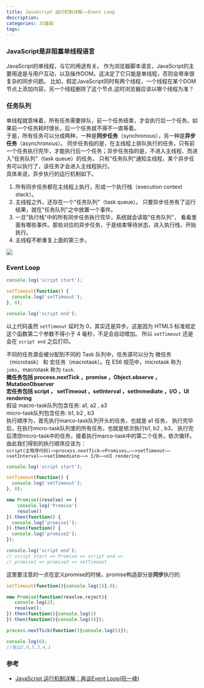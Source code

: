 ```yaml
---
title: JavaScript 运行机制详解——Event Loop
description:
categories: JS基础
tags: 
---
```

### JavaScript是非阻塞单线程语言  
JavaScript的单线程，与它的用途有关。
作为浏览器脚本语言，JavaScript的主要用途是与用户互动，以及操作DOM。这决定了它只能是单线程，否则会带来很复杂的同步问题。
比如，假定JavaScript同时有两个线程，一个线程在某个DOM节点上添加内容，另一个线程删除了这个节点.这时浏览器应该以哪个线程为准？  

### 任务队列  
单线程就意味着，所有任务需要排队，前一个任务结束，才会执行后一个任务。如果前一个任务耗时很长，后一个任务就不得不一直等着。  
于是，所有任务可以分成两种，一种是**同步任务**（synchronous），另一种是**异步任务**（asynchronous）。
同步任务指的是，在主线程上排队执行的任务，只有前一个任务执行完毕，才能执行后一个任务；异步任务指的是，不进入主线程、而进入"任务队列"（task queue）的任务，
只有"任务队列"通知主线程，某个异步任务可以执行了，该任务才会进入主线程执行。  
具体来说，异步执行的运行机制如下。
1. 所有同步任务都在主线程上执行，形成一个执行栈（execution context stack）。  
2. 主线程之外，还存在一个"任务队列"（task queue）。
  只要异步任务有了运行结果，就在"任务队列"之中放置一个事件。  
3. 一旦"执行栈"中的所有同步任务执行完毕，系统就会读取"任务队列"，
  看看里面有哪些事件。那些对应的异步任务，于是结束等待状态，进入执行栈，开始执行。  
4. 主线程不断重复上面的第三步。  


![](http://www.ruanyifeng.com/blogimg/asset/2014/bg2014100801.jpg)

### Event Loop
````javascript
console.log('script start');

setTimeout(function() {
  console.log('setTimeout');
}, 0);

console.log('script end');
````  
以上代码虽然 `setTimeout` 延时为 0，其实还是异步。这是因为 HTML5 标准规定这个函数第二个参数不得小于 4 毫秒，不足会自动增加。
所以 `setTimeout` 还是会在 `script end` 之后打印。    

不同的任务源会被分配到不同的 Task 队列中，任务源可以分为 微任务（microtask） 和 宏任务（macrotask）。在 ES6 规范中，microtask 称为 `jobs`，macrotask 称为 `task`.   
**微任务包括 process.nextTick ，promise ，Object.observe ，MutationObserver  
宏任务包括 script ， setTimeout ，setInterval ，setImmediate ，I/O ，UI rendering**   
假设 
macro-task队列包含任务: a1, a2 , a3   
micro-task队列包含任务: b1, b2 , b3  
执行顺序为，首先执行marco-task队列开头的任务，也就是 a1 任务，
执行完毕后，在执行micro-task队列里的所有任务，也就是依次执行b1, b2 , b3，
执行完后清空micro-task中的任务，接着执行marco-task中的第二个任务，依次循环。    
由此我们得到的执行顺序应该为：  
`script(主程序代码)—>process.nextTick—>Promises…——>setTimeout——>setInterval——>setImmediate——> I/O——>UI rendering`
````javascript
console.log('script start');

setTimeout(function() {
  console.log('setTimeout');
}, 0);

new Promise((resolve) => {
    console.log('Promise')
    resolve()
}).then(function() {
  console.log('promise1');
}).then(function() {
  console.log('promise2');
});

console.log('script end');
// script start => Promise => script end => 
// promise1 => promise2 => setTimeout
````  
这里要注意的一点在定义promise的时候，promise构造部分是**同步**执行的.  
````javascript
setTimeout(function(){console.log(1)},0);

new Promise(function(resolve,reject){
   console.log(2);
   resolve();
}).then(function(){console.log(3)
}).then(function(){console.log(4)});

process.nextTick(function(){console.log(5)});

console.log(6);
//输出2,6,5,3,4,1
````  

### 参考  
- [JavaScript 运行机制详解：再谈Event Loop(阮一峰)](http://www.ruanyifeng.com/blog/2014/10/event-loop.html)
 

